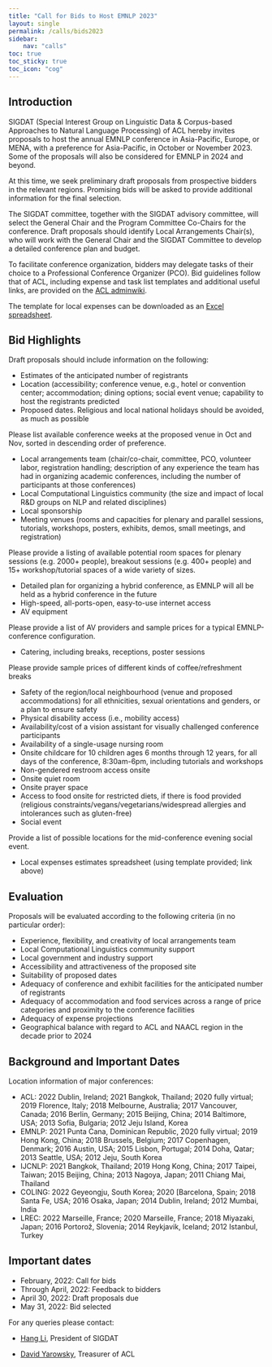 ```yaml
---
title: "Call for Bids to Host EMNLP 2023"
layout: single
permalink: /calls/bids2023
sidebar:
    nav: "calls"
toc: true
toc_sticky: true
toc_icon: "cog"
---
```


## Introduction

SIGDAT (Special Interest Group on Linguistic Data & Corpus-based Approaches to Natural Language Processing) of ACL hereby invites proposals to host the annual EMNLP conference in Asia-Pacific, Europe, or MENA, with a preference for Asia-Pacific, in October or November 2023. Some of the proposals will also be considered for EMNLP in 2024 and beyond.

At this time, we seek preliminary draft proposals from prospective bidders in the relevant regions. Promising bids will be asked to provide additional information for the final selection.

The SIGDAT committee, together with the SIGDAT advisory committee, will select the General Chair and the Program Committee Co-Chairs for the conference. Draft proposals should identify Local Arrangements Chair(s), who will work with the General Chair and the SIGDAT Committee to develop a detailed conference plan and budget.

To facilitate conference organization, bidders may delegate tasks of their choice to a Professional Conference Organizer (PCO). Bid guidelines follow that of ACL, including expense and task list templates and additional useful links, are provided on the [ACL adminwiki](http://aclweb.org/adminwiki/index.php?title=Bid_Guidelines).

The template for local expenses can be downloaded as an [Excel
spreadsheet](http://ftp.cs.toronto.edu/pub/gh/ACL-conference-bid-template-CURRENT.xlsx).

## Bid Highlights

Draft proposals should include information on the following:

* Estimates of the anticipated number of registrants
* Location (accessibility; conference venue, e.g., hotel or convention
center; accommodation; dining options; social event venue; capability to
host the registrants predicted
* Proposed dates. Religious and local national holidays should be
avoided, as much as possible

Please list available conference weeks at the proposed venue in
Oct and Nov, sorted in descending order of preference.

* Local arrangements team (chair/co-chair, committee, PCO, volunteer
labor, registration handling; description of any experience the team has
had in organizing academic conferences, including the number of
participants at those conferences)
* Local Computational Linguistics community (the size and impact of
local R&D groups on NLP and related disciplines)
* Local sponsorship
* Meeting venues (rooms and capacities for plenary and parallel
sessions, tutorials, workshops, posters, exhibits, demos, small
meetings, and registration)

Please provide a listing of available potential room spaces for plenary
sessions (e.g. 2000+ people), breakout sessions (e.g. 400+ people) and
15+ workshop/tutorial spaces of a wide variety of sizes.

* Detailed plan for organizing a hybrid conference, as EMNLP will all
be held as a hybrid conference in the future
* High-speed, all-ports-open, easy-to-use internet
access
* AV equipment

Please provide a list of AV providers and sample prices for a
typical EMNLP-conference configuration.

* Catering, including breaks, receptions, poster sessions

Please provide sample prices of different kinds of
coffee/refreshment breaks

* Safety of the region/local neighbourhood (venue and proposed
accommodations) for all ethnicities, sexual orientations and genders, or
a plan to ensure safety
* Physical disability access (i.e., mobility access)
* Availability/cost of a vision assistant for visually challenged
conference participants
* Availability of a single-usage nursing room
* Onsite childcare for 10 children ages 6 months through 12 years, for
all days of the conference, 8:30am-6pm, including tutorials and
workshops
* Non-gendered restroom access onsite
* Onsite quiet room
* Onsite prayer space
* Access to food onsite for restricted diets, if there is food provided
(religious constraints/vegans/vegetarians/widespread allergies and
intolerances such as gluten-free)
* Social event

Provide a list of possible locations for the mid-conference evening
social event.

* Local expenses estimates spreadsheet (using template provided; link
above)

## Evaluation

Proposals will be evaluated according to the following criteria (in no
particular order):

* Experience, flexibility, and creativity of local arrangements
team
* Local Computational Linguistics community support
* Local government and industry support
* Accessibility and attractiveness of the proposed site
* Suitability of proposed dates
* Adequacy of conference and exhibit facilities for the anticipated
number of registrants
* Adequacy of accommodation and food services across a range of price
categories and proximity to the conference facilities
* Adequacy of expense projections
* Geographical balance with regard to ACL and NAACL region in the
decade prior to 2024

## Background and Important Dates

Location information of major
conferences:

* ACL: 2022 Dublin, Ireland; 2021 Bangkok, Thailand; 2020 fully
virtual; 2019 Florence, Italy; 2018 Melbourne, Australia;
2017 Vancouver, Canada; 2016 Berlin, Germany; 2015
Beijing, China; 2014 Baltimore, USA; 2013 Sofia,
Bulgaria; 2012 Jeju Island, Korea
* EMNLP: 2021 Punta Cana, Dominican Republic, 2020 fully virtual; 2019
Hong Kong, China; 2018 Brussels, Belgium; 2017 Copenhagen,
Denmark; 2016 Austin, USA; 2015 Lisbon,
Portugal; 2014 Doha, Qatar; 2013 Seattle, USA; 2012 Jeju, South
Korea
* IJCNLP: 2021 Bangkok, Thailand; 2019 Hong Kong, China; 2017 Taipei,
Taiwan; 2015 Beijing, China; 2013 Nagoya, Japan; 2011 Chiang Mai,
Thailand
* COLING: 2022 Geyeongju, South Korea; 2020 [Barcelona,
Spain; 2018 Santa Fe, USA; 2016 Osaka, Japan; 2014 Dublin, Ireland; 2012 Mumbai, India
* LREC: 2022 Marseille, France; 2020 Marseille, France; 2018 Miyazaki,
Japan; 2016 Portorož, Slovenia; 2014 Reykjavik,
Iceland; 2012 Istanbul, Turkey

## Important dates

* February, 2022: Call for bids
* Through April, 2022: Feedback to bidders
* April 30, 2022: Draft proposals due
* May 31, 2022: Bid selected

For any queries please contact:

- [Hang Li](mailto:lihang.lh@bytedance.com), President of SIGDAT

- [David Yarowsky](mailto:yarowsky@gmail.com), Treasurer of ACL
